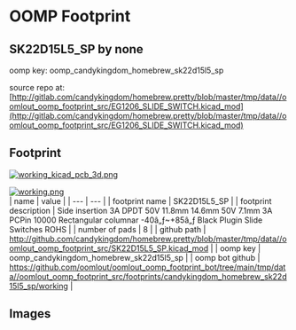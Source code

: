 # OOMP Footprint  
## SK22D15L5_SP  by none  
  
oomp key: oomp_candykingdom_homebrew_sk22d15l5_sp  
  
source repo at: [http://gitlab.com/candykingdom/homebrew.pretty/blob/master/tmp/data//oomlout_oomp_footprint_src/‎EG1206‎_SLIDE_SWITCH.kicad_mod](http://gitlab.com/candykingdom/homebrew.pretty/blob/master/tmp/data//oomlout_oomp_footprint_src/‎EG1206‎_SLIDE_SWITCH.kicad_mod)  
## Footprint  
  
[![working_kicad_pcb_3d.png](working_kicad_pcb_3d_600.png)](working_kicad_pcb_3d.png)  
  
[![working.png](working_600.png)](working.png)  
| name | value | 
| --- | --- | 
| footprint name | SK22D15L5_SP | 
| footprint description | Side insertion 3A DPDT 50V 11.8mm 14.6mm 50V 7.1mm 3A PCPin 10000 Rectangular columnar -40â„ƒ~+85â„ƒ Black Plugin Slide Switches ROHS | 
| number of pads | 8 | 
| github path | http://github.com/candykingdom/homebrew.pretty/blob/master/tmp/data//oomlout_oomp_footprint_src/SK22D15L5_SP.kicad_mod | 
| oomp key | oomp_candykingdom_homebrew_sk22d15l5_sp | 
| oomp bot github | https://github.com/oomlout/oomlout_oomp_footprint_bot/tree/main/tmp/data//oomlout_oomp_footprint_src/footprints/candykingdom_homebrew_sk22d15l5_sp/working | 
## Images  
